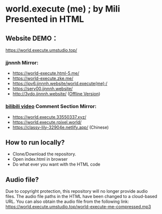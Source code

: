 # world.execute (me) ; by Mili Presented in HTML
## Website DEMO：
https://world.execute.umstudio.top/
### jjnnnh Mirror:
- https://world-execute.html-5.me/
- https://world-execute.zke.me/
- https://ipv6.jjnnnh.website/world.execute(me);/
- https://serv00.jjnnnh.website/
- http://3vdo.jjnnnh.website/ ([Offline Version](https://github.com/jjnnnh/world.execute.me.html/releases/tag/Offline))
### [bilibili video](https://www.bilibili.com/video/BV1kXb9zmE1t) Comment Section Mirror:
- https://world.execute.33550337.xyz/
- https://world.execute.rpixel.world/
- https://classy-lily-32904e.netlify.app/ (Chinese)
## How to run locally?
- Clone/Download the repository.
- Open index.html in browser
- Do what ever you want with the HTML code
## Audio file?
Due to copyright protection, this repository will no longer provide audio files. The audio file paths in the HTML have been changed to a cloud-based URL. You can also obtain the audio file from the following link:
https://world.execute.umstudio.top/world-execute-me-compressed.mp3
